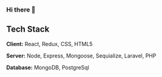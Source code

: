 ### Hi there 👋


## Tech Stack

**Client:** React, Redux, CSS, HTML5

**Server:** Node, Express, Mongoose, Sequialize, Laravel, PHP

**Database:** MongoDB, PostgreSql
